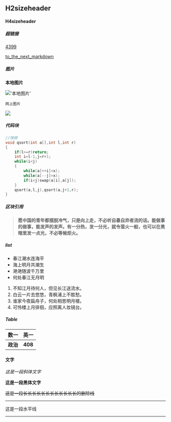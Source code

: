 ## H2sizeheader

#### H4sizeheader

##### 超链接

[4399](http://www.4399.com/)

[to_the_next_markdown](./FIR.md)

##### 图片

**本地图片**

!['本地图片'](img1.jpg)

`网上图片`

![](https://i0.hdslb.com/bfs/article/c4250fbd8ce7ce0271b8c91414716b10a37c6dad.jpg@1284w_260h.webp)

##### 代码块

```c++
//快排
void qsort(int a[],int l,int r)
{
    if(l>=r)return;
    int i=l-1,j=r+1;
    while(i<j)
    {
        while(a[++i]<x);
        while(a[--j]>x);
        if(i<j)swap(a[i],a[j]);
    }
    qsort(a,l,j),qsort(a,j+1,r);
}
```

##### 区块引用

>**愿中国的青年都摆脱冷气，只是向上走，不必听自暴自弃者流的话。能做事的做事，能发声的发声。有一分热，发一分光，就令萤火一般，也可以在黑暗里发一点光，不必等候炬火。**

##### list

- 春江潮水连海平
- 海上明月共潮生
- 滟滟随波千万里
- 何处春江无月明

1. 不知江月待何人，但见长江送流水。
2. 白云一片去悠悠，青枫浦上不胜愁。
3. 谁家今夜扁舟子，何处相思明月楼。
4. 可怜楼上月徘徊，应照离人妆镜台。

##### Table

|   数一   |  英一   |
| :------: | :-----: |
| **政治** | **408** |

#### 文字

*这是一段斜体文字*

**这是一段黑体文字**

~~这是一段长长长长长长长长长长长长的删除线~~

---

这是一段水平线

---



